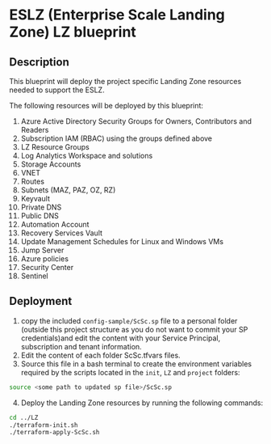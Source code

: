 # ESLZ (Enterprise Scale Landing Zone) LZ blueprint

## Description

This blueprint will deploy the project specific Landing Zone resources needed to support the ESLZ.

The following resources will be deployed by this blueprint:

1. Azure Active Directory Security Groups for Owners, Contributors and Readers
2. Subscription IAM (RBAC) using the groups defined above
3. LZ Resource Groups
4. Log Analytics Workspace and solutions
5. Storage Accounts
6. VNET
7. Routes
8. Subnets (MAZ, PAZ, OZ, RZ)
9. Keyvault
10. Private DNS
11. Public DNS
12. Automation Account
13. Recovery Services Vault
14. Update Management Schedules for Linux and Windows VMs
15. Jump Server
16. Azure policies
17. Security Center
18. Sentinel

## Deployment

1. copy the included `config-sample/ScSc.sp` file to a personal folder (outside this project structure as you do not want to commit your SP credentials)and edit the content with your Service Principal, subscription and tenant information.
2. Edit the content of each folder ScSc.tfvars files.
3. Source this file in a bash terminal to create the environment variables required by the scripts located in the `init`, `LZ` and `project` folders:
```sh
source <some path to updated sp file>/ScSc.sp
```
4. Deploy the Landing Zone resources by running the following commands:
```sh
cd ../LZ
./terraform-init.sh
./terraform-apply-ScSc.sh
```
